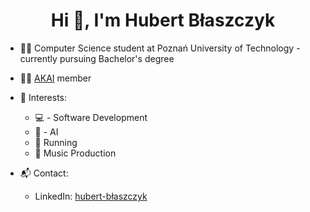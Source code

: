 <h1 align="center">Hi 👋, I'm Hubert Błaszczyk</h1>
</tr>

- 👨‍🎓 Computer Science student at Poznań University of Technology - currently pursuing Bachelor's degree
- 🧑‍💻 [AKAI](https://akai.org.pl/) member
- 🔬 Interests:
  - 💻 - Software Development
  - 🧠 - AI
  - 👟 Running
  - 🎺 Music Production

- 📬 Contact:
  - LinkedIn: [hubert-błaszczyk](https://www.linkedin.com/in/hubert-b%C5%82aszczyk-33841424b/)
<!--
**hub-bla/hub-bla** is a ✨ _special_ ✨ repository because its `README.md` (this file) appears on your GitHub profile.

Here are some ideas to get you started:

- 🔭 I’m currently working on ...
- 🌱 I’m currently learning ...
- 👯 I’m looking to collaborate on ...
- 🤔 I’m looking for help with ...
- 💬 Ask me about ...
- 📫 How to reach me: ...
- 😄 Pronouns: ...
- ⚡ Fun fact: ...
-->
